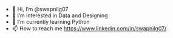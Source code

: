 - 👋 Hi, I’m @swapnilg07
- 👀 I’m interested in Data and Designing
- 🌱 I’m currently learning Python
- 📫 How to reach me https://www.linkedin.com/in/swapnilg07/

<!---
swapnilg07/swapnilg07 is a ✨ special ✨ repository because its `README.md` (this file) appears on your GitHub profile.
You can click the Preview link to take a look at your changes.
--->
